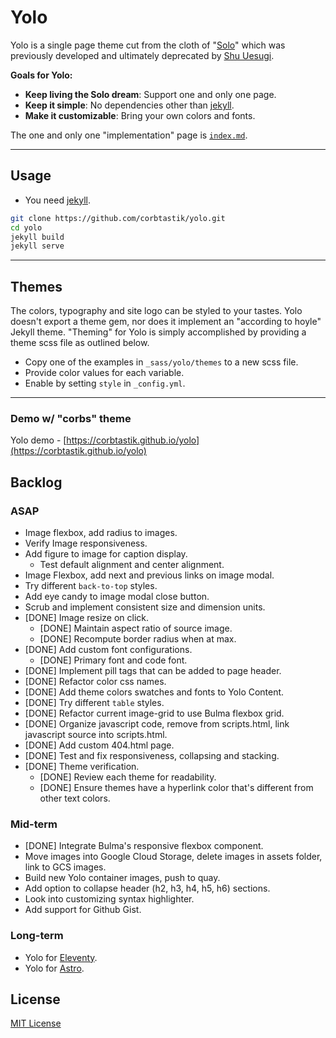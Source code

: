 # Yolo

Yolo is a single page theme cut from the cloth of "[Solo](http://chibicode.github.io/solo)" which was previously developed and ultimately deprecated by [Shu Uesugi](https://github.com/chibicode).

__Goals for Yolo:__

* __Keep living the Solo dream__: Support one and only one page.
* __Keep it simple__: No dependencies other than [jekyll](https://jekyllrb.com/).
* __Make it customizable__: Bring your own colors and fonts.

The one and only one "implementation" page is [`index.md`](/index.md).

---

## Usage

* You need [jekyll](https://jekyllrb.com/).

```bash
git clone https://github.com/corbtastik/yolo.git
cd yolo
jekyll build
jekyll serve
```

---

## Themes

The colors, typography and site logo can be styled to your tastes. Yolo doesn't export a theme gem, nor does it implement an "according to hoyle" Jekyll theme. "Theming" for Yolo is simply accomplished by providing a theme scss file as outlined below. 

* Copy one of the examples in `_sass/yolo/themes` to a new scss file.
* Provide color values for each variable.
* Enable by setting `style` in `_config.yml`.

---

### Demo w/ "corbs" theme

Yolo demo - [https://corbtastik.github.io/yolo](https://corbtastik.github.io/yolo)

## Backlog

### ASAP

* Image flexbox, add radius to images.
* Verify Image responsiveness.
* Add figure to image for caption display.
  * Test default alignment and center alignment.
* Image Flexbox, add next and previous links on image modal.
* Try different `back-to-top` styles.
* Add eye candy to image modal close button.
* Scrub and implement consistent size and dimension units.
* [DONE] Image resize on click.
  * [DONE] Maintain aspect ratio of source image.
  * [DONE] Recompute border radius when at max.
* [DONE] Add custom font configurations.
  * [DONE] Primary font and code font.
* [DONE] Implement pill tags that can be added to page header.
* [DONE] Refactor color css names.
* [DONE] Add theme colors swatches and fonts to Yolo Content.
* [DONE] Try different `table` styles.
* [DONE] Refactor current image-grid to use Bulma flexbox grid.
* [DONE] Organize javascript code, remove from scripts.html, link javascript source into scripts.html.
* [DONE] Add custom 404.html page.
* [DONE] Test and fix responsiveness, collapsing and stacking.
* [DONE] Theme verification.
  * [DONE] Review each theme for readability.
  * [DONE] Ensure themes have a hyperlink color that's different from other text colors.


### Mid-term

* [DONE] Integrate Bulma's responsive flexbox component.
* Move images into Google Cloud Storage, delete images in assets folder, link to GCS images.
* Build new Yolo container images, push to quay.
* Add option to collapse header (h2, h3, h4, h5, h6) sections.
* Look into customizing syntax highlighter.
* Add support for Github Gist.

### Long-term

* Yolo for [Eleventy](https://www.11ty.dev/).
* Yolo for [Astro](https://astro.build/).

## License

[MIT License](/LICENSE)

